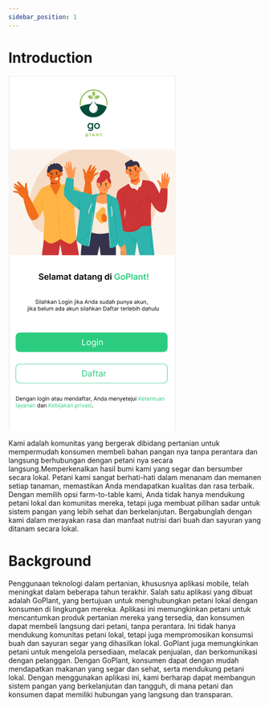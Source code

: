 ```yaml
---
sidebar_position: 1
---
```


# Introduction

![GoPlant](./goplant.png)

Kami adalah komunitas yang bergerak dibidang pertanian untuk mempermudah konsumen membeli bahan pangan nya tanpa perantara dan langsung berhubungan dengan petani nya secara langsung.Memperkenalkan hasil bumi kami yang segar dan bersumber secara lokal. Petani kami sangat berhati-hati dalam menanam dan memanen setiap tanaman, memastikan Anda mendapatkan kualitas dan rasa terbaik. Dengan memilih opsi farm-to-table kami, Anda tidak hanya mendukung petani lokal dan komunitas mereka, tetapi juga membuat pilihan sadar untuk sistem pangan yang lebih sehat dan berkelanjutan. Bergabunglah dengan kami dalam merayakan rasa dan manfaat nutrisi dari buah dan sayuran yang ditanam secara lokal.

# Background

Penggunaan teknologi dalam pertanian, khususnya aplikasi mobile, telah meningkat dalam beberapa tahun terakhir. Salah satu aplikasi yang dibuat adalah GoPlant, yang bertujuan untuk menghubungkan petani lokal dengan konsumen di lingkungan mereka. Aplikasi ini memungkinkan petani untuk mencantumkan produk pertanian mereka yang tersedia, dan konsumen dapat membeli langsung dari petani, tanpa perantara. Ini tidak hanya mendukung komunitas petani lokal, tetapi juga mempromosikan konsumsi buah dan sayuran segar yang dihasilkan lokal. GoPlant juga memungkinkan petani untuk mengelola persediaan, melacak penjualan, dan berkomunikasi dengan pelanggan. Dengan GoPlant, konsumen dapat dengan mudah mendapatkan makanan yang segar dan sehat, serta mendukung petani lokal. Dengan menggunakan aplikasi ini, kami berharap dapat membangun sistem pangan yang berkelanjutan dan tangguh, di mana petani dan konsumen dapat memiliki hubungan yang langsung dan transparan.
